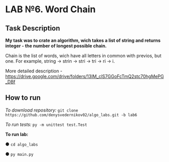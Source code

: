 # LAB №6. Word Chain
<h2>Task Description</h2>

__My task was to crate an algorithm, wich takes a list of string and returns integer - the number of longest possible chain.__ 

Chain is the list of words, wich have all letters in common with previos, but one. 
For example, string -> strin -> stri -> tri -> ri -> i.

More detailed description - https://drive.google.com/drive/folders/13IM_clS7GGoFcTmQ2stc70hgMePG_DBf

<h2>How to run</h2>

_To download repository:_ `git clone https://github.com/denysvedernikov02/algo_labs.git -b lab6`

_To run tests:_ `py -m unittest test.Test`

**To run lab:**

●	`cd algo_labs`

●	`py main.py`

